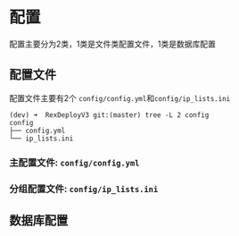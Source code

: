 # 配置

配置主要分为2类，1类是文件类配置文件，1类是数据库配置

## 配置文件

配置文件主要有2个   `config/config.yml`和`config/ip_lists.ini`

```
(dev) ➜  RexDeployV3 git:(master) tree -L 2 config
config
├── config.yml
└── ip_lists.ini
```

### 主配置文件: `config/config.yml`

### 分组配置文件: `config/ip_lists.ini`

## 数据库配置


